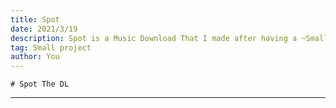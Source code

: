 ```yaml
---
title: Spot
date: 2021/3/19
description: Spot is a Music Download That I made after having a ~Small~ issue with music streaming websites.
tag: Small project
author: You
---
```


<section className="element">

    # Spot The DL

---
</section>